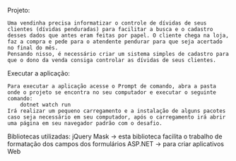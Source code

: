 Projeto:

    Uma vendinha precisa informatizar o controle de dívidas de seus clientes (dívidas penduradas) para facilitar a busca e o cadastro desses dados que antes eram feitas por papel. O cliente chega na loja, faz a compra e pede para o atendente pendurar para que seja acertado no final do mês.
    Pensando nisso, é necessário criar um sistema simples de cadastro para que o dono da venda consiga controlar as dívidas de seus clientes.

Executar a aplicação:

    Para executar a aplicação acesse o Prompt de comando, abra a pasta onde o projeto se encontra no seu computador e executar o seguinte comando:
        dotnet watch run
    Irá realizar um pequeno carregamento e a instalação de alguns pacotes caso seja necessário em seu computador, após o carregamento irá abrir uma página em seu navegador padrão com o desafio.

Bibliotecas utilizadas:
    jQuery Mask -> esta biblioteca facilita o trabalho de formatação dos campos dos formulários
    ASP.NET -> para criar aplicativos Web